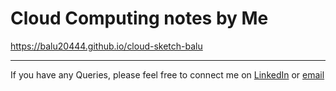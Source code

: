 # Cloud Computing notes by Me
https://balu20444.github.io/cloud-sketch-balu

-----
If you have any Queries, please feel free to connect me on <a href="https://www.linkedin.com/in/balamuralikrishna-dommeti-4b266771/" target="_blank">LinkedIn</a> or <a href="mailto:balamuralikrishna.dommeti@gmail.com" target="_blank">email</a>